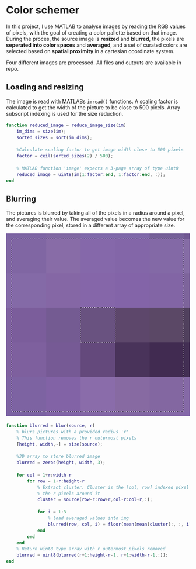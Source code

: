 # Color schemer
In this project, I use MATLAB to analyse images by reading the RGB values of pixels, with the goal of creating a color pallette based on that image. During the proces, the source image is **resized** and **blurred**, the pixels are **seperated into color spaces** and **averaged**, and a set of curated colors are selected based on **spatial proximity** in a cartesian coordinate system.

Four different images are processed. All files and outputs are available in repo.

## Loading and resizing
The image is read with MATLABs `imread()` functions. A scaling factor is calculated to get the width of the picture to be close to 500 pixels. Array subscript indexing is used for the size reduction.
```matlab
function reduced_image = reduce_image_size(im)
    im_dims = size(im);
    sorted_sizes = sort(im_dims);

    %Calculate scaling factor to get image width close to 500 pixels
    factor = ceil(sorted_sizes(2) / 500);
    
    % MATLAB function 'image' expects a 3-page array of type uint8
    reduced_image = uint8(im(1:factor:end, 1:factor:end, :));
end

```

## Blurring
The pictures is blurred by taking all of the pixels in a radius around a pixel, and averaging their value. The averaged value becomes the new value for the corresponding pixel, stored in a different array of appropriate size.

![radius](readme-resources/blur_radius.png)

```matlab
function blurred = blur(source, r)
    % blurs pictures with a provided radius 'r'
    % This function removes the r outermost pixels
    [height, width,~] = size(source);
    
    %3D array to store blurred image
    blurred = zeros(height, width, 3);
    
    for col = 1+r:width-r
        for row = 1+r:height-r 
            % Extract cluster. Cluster is the [col, row] indexed pixel and
            % the r pixels around it
            cluster = source(row-r:row+r,col-r:col+r,:);
            
            for i = 1:3
                % load averaged values into img
                blurred(row, col, i) = floor(mean(mean(cluster(:, :, i))));
            end
        end
    end
    % Return uint8 type array with r outermost pixels removed
    blurred = uint8(blurred(r+1:height-r-1, r+1:width-r-1,:));
end
```









